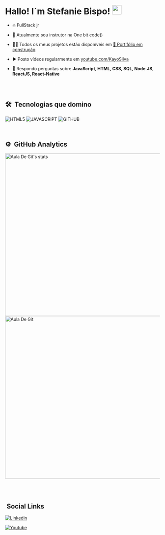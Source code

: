 <!--
**stefaniebispo/StefanieBispo** is a ✨ _special_ ✨ repository because its `README.md` (this file) appears on your GitHub profile.

Here are some ideas to get you started:

- 🔭 I’m currently working on ...
- 🌱 I’m currently learning ...
- 👯 I’m looking to collaborate on ...
- 🤔 I’m looking for help with ...
- 💬 Ask me about ...
- 📫 How to reach me: ...
- 😄 Pronouns: ...
- ⚡ Fun fact: ...
-->
<h1> Hallo! I´m Stefanie Bispo! <img src="https://raw.githubusercontent.com/kaueMarques/kaueMarques/master/hi.gif" width="30px"></h1>

- 🔥 FullStack jr

- 🔭 Atualmente sou instrutor na One bit code()

- 👨‍💻 Todos os meus projetos estão disponíveis em [🚨 Portifólio em construção ]()

- ▶️ Posto vídeos regularmente em [youtube.com/KayoSilva]()

- 💬 Respondo perguntas sobre **JavaScript, HTML, CSS, SQL, Node.JS, ReactJS, React-Native**

<br><br>

## 🛠 &nbsp;Tecnologias que domino

<img align="center" alt="HTML5" 
src="https://img.shields.io/badge/HTML5-E34F26?style=for-the-badge&logo=html5&logoColor=white">
<img align="center" alt="JAVASCRIPT" 
src="https://img.shields.io/badge/JavaScript-F7DF1E?style=for-the-badge&logo=javascript&logoColor=black">
<img align="center" alt="GITHUB"
src="https://img.shields.io/badge/GitHub-100000?style=for-the-badge&logo=github&logoColor=white"> 
<!--<img align="center" alt="CSS3" 
src="https://img.shields.io/badge/CSS3-1572B6?style=for-the-badge&logo=css3&logoColor=white">
<img align="center" alt="REACT" 
src="https://img.shields.io/badge/React-20232A?style=for-the-badge&logo=react&logoColor=61DAFB">
<img align="center" alt="REACT-NATIVE" 
src="https://img.shields.io/badge/React_Native-20232A?style=for-the-badge&logo=react&logoColor=61DAFB">
<img align="center" alt="VUE.JS" 
src="https://img.shields.io/badge/Vue.js-35495E?style=for-the-badge&logo=vue.js&logoColor=4FC08D">-->


<br>

## ⚙️ &nbsp;GitHub Analytics

 <p align="left">

<img width="530em" src="https://github-readme-stats.vercel.app/api?username=StefanieBispo&show_icons=true&theme=synthwave" alt="Aula De Git's stats"/> 
 
<img width="530em" src="https://github-readme-stats.vercel.app/api/top-langs/?username=StefanieBispo&layout=compact&theme=synthwave" alt="Aula De Git"/>
</p> 

<br><br>

## &nbsp;Social Links

[![Linkedin](https://img.shields.io/badge/LinkedIn-0077B5?style=for-the-badge&logo=linkedin&logoColor=white)](https://www.linkedin.com) 
  
[![Youtube](https://img.shields.io/badge/YouTube-FF0000?style=for-the-badge&logo=youtube&logoColor=white)](https://www.youtube.com) 
